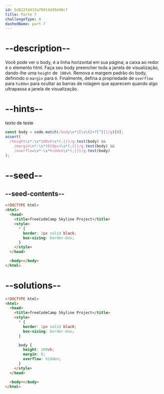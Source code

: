 ```yaml
---
id: 5d822fd413a79914d39e98cf
title: Parte 7
challengeType: 0
dashedName: part-7
---
```


# --description--

Você pode ver o body, é a linha horizontal em sua página; a caixa ao redor é o elemento html. Faça seu body preencher toda a janela de visualização, dando-lhe uma `height` de` 100vh`. Remova a margem padrão do body, definindo o `margin` para `0`. Finalmente, defina a propriedade de `overflow` para `hidden` para ocultar as barras de rolagem que aparecem quando algo ultrapassa a janela de visualização.

# --hints--

texto de teste

```js
const body = code.match(/body\s*{[\s\S]+?[^}]}/g)[0];
assert(
  /height\s*:\s*100vh\s*(;|})/g.test(body) &&
    /margin\s*:\s*(0|0px)\s*(;|})/g.test(body) &&
    /overflow\s*:\s*hidden\s*(;|})/g.test(body)
);
```

# --seed--

## --seed-contents--

```html
<!DOCTYPE html>
<html>
  <head>
    <title>freeCodeCamp Skyline Project</title>
    <style>
      * {
        border: 1px solid black;
        box-sizing: border-box;
      }
    </style>
  </head>

  <body></body>
</html>
```

# --solutions--

```html
<!DOCTYPE html>
<html>
  <head>
    <title>freeCodeCamp Skyline Project</title>
    <style>
      * {
        border: 1px solid black;
        box-sizing: border-box;
      }

      body {
        height: 100vh;
        margin: 0;
        overflow: hidden;
      }
    </style>
  </head>

  <body></body>
</html>
```

